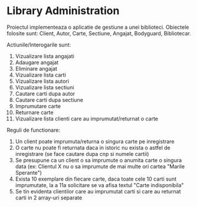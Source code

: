 # Library Administration
Proiectul implementeaza o aplicatie de gestiune a unei biblioteci.
Obiectele folosite sunt: Client, Autor, Carte, Sectiune, Angajat, Bodyguard, Bibliotecar.

Actiunile/Interogarile sunt:
1. Vizualizare lista angajati
2. Adaugare angajat
3. Eliminare angajat
4. Vizualizare lista carti
5. Vizualizare lista autori
6. Vizualizare lista sectiuni
7. Cautare carti dupa autor
8. Cautare carti dupa sectiune
9. Imprumutare carte
10. Returnare carte
11. Vizualizare lista clienti care au imprumutat/returnat o carte

Reguli de functionare:
1. Un client poate imprumuta/returna o singura carte pe inregistrare
2. O carte nu poate fi returnata daca in istoric nu exista o astfel de inregistrare (se face cautare dupa cnp si numele cartii)
3. Se presupune ca un client o sa imprumute o anumita carte o singura data (ex: Clientul X nu o sa imprumute de mai multe ori cartea "Marile Sperante")
4. Exista 10 exemplare din fiecare carte, daca toate cele 10 carti sunt imprumutate, la a 11a solicitare se va afisa textul "Carte indisponibila"
5. Se tin evidenta clientilor care au imprumutat carti si care au returnat carti in 2 array-uri separate
